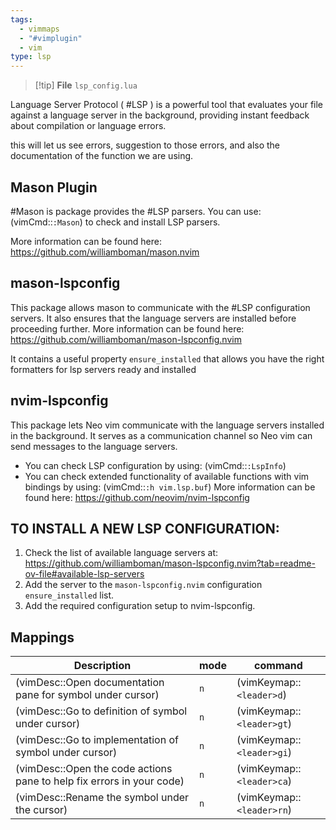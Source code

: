 ```yaml
---
tags:
  - vimmaps
  - "#vimplugin"
  - vim
type: lsp
---
```

> [!tip] **File** `lsp_config.lua`

Language Server Protocol ( #LSP ) is a powerful tool that evaluates your file against a language server in the background,
providing instant feedback about compilation or language errors.

this will let us see errors, suggestion to those errors, and also the documentation of the function we are using.
## Mason Plugin

#Mason is package provides the #LSP parsers. You can use:
  (vimCmd::`:Mason`)
to check and install LSP parsers.

More information can be found here: https://github.com/williamboman/mason.nvim

## mason-lspconfig
This package allows mason to communicate with the #LSP configuration servers. It also ensures that the language servers are installed before proceeding further.
More information can be found here: https://github.com/williamboman/mason-lspconfig.nvim 

It contains a useful property `ensure_installed` that allows you have the right formatters for lsp servers ready and installed

## nvim-lspconfig
This package lets Neo vim communicate with the language servers installed in the background. It serves as a communication channel so Neo vim can send messages to the language servers.
- You can check LSP configuration by using: (vimCmd::`:LspInfo`)
- You can check extended functionality of available functions with vim bindings by using: (vimCmd::`:h vim.lsp.buf`) More information can be found here: https://github.com/neovim/nvim-lspconfig

## TO INSTALL A NEW LSP CONFIGURATION:
1. Check the list of available language servers at:
    https://github.com/williamboman/mason-lspconfig.nvim?tab=readme-ov-file#available-lsp-servers
2. Add the server to the `mason-lspconfig.nvim` configuration `ensure_installed` list.
3. Add the required configuration setup to nvim-lspconfig.
  
## Mappings

| Description                                                           | mode | command                   |
| --------------------------------------------------------------------- | ---- | ------------------------- |
| (vimDesc::Open documentation pane for symbol under cursor)            | `n`  | (vimKeymap::`<leader>d`)  |
| (vimDesc::Go to definition of symbol under cursor)                    | `n`  | (vimKeymap::`<leader>gt`) |
| (vimDesc::Go to implementation of symbol under cursor)                | `n`  | (vimKeymap::`<leader>gi`) |
| (vimDesc::Open the code actions pane to help fix errors in your code) | `n`  | (vimKeymap::`<leader>ca`) |
| (vimDesc::Rename the symbol under the cursor)                         | `n`  | (vimKeymap::`<leader>rn`) |
